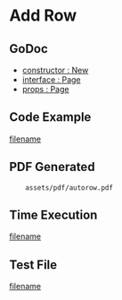 # Add Row

## GoDoc
* [constructor : New](https://pkg.go.dev/github.com/huabtc/maroto/v2/pkg/components/page#New) 
* [interface : Page](https://pkg.go.dev/github.com/huabtc/maroto/v2/pkg/core#Page)
* [props : Page](https://pkg.go.dev/github.com/huabtc/maroto/v2/pkg/props#Page)

## Code Example
[filename](../../assets/examples/autorow/v2/main.go  ':include :type=code')

## PDF Generated
```pdf
	assets/pdf/autorow.pdf
```

## Time Execution
[filename](../../assets/text/autorow.txt  ':include :type=code')

## Test File
[filename](https://raw.githubusercontent.com/johnfercher/maroto/master/test/maroto/examples/autorow.json  ':include :type=code')